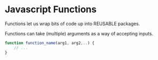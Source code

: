 # Javascript Functions

Functions let us wrap bits of code up into REUSABLE packages.

Functions can take (multiple) arguments as a way of accepting inputs.

```js
function function_name(arg1, arg2,..) {
    // ...
}
```
